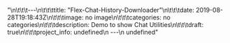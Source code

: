 "\n\t\t\t---\n\t\t\ttitle: \"Flex-Chat-History-Downloader\"\n\t\t\tdate: 2019-08-28T19:18:43Z\n\t\t\timage: no image\n\t\t\tcategories: no categories\n\t\t\tdescription: Demo to show Chat Utilities\n\t\t\tdraft: true\n\t\t\tproject_info: undefined\n      ---\n      undefined"